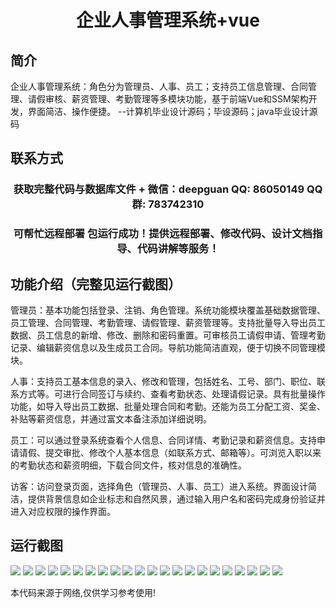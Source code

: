 <p><h1 align="center">企业人事管理系统+vue</h1></p>

## 简介
企业人事管理系统：角色分为管理员、人事、员工；支持员工信息管理、合同管理、请假审核、薪资管理、考勤管理等多模块功能，基于前端Vue和SSM架构开发，界面简洁、操作便捷。    --计算机毕业设计源码；毕设源码；java毕业设计源码


## 联系方式
<p><h3 align="center">获取完整代码与数据库文件 + 微信：deepguan QQ: 86050149 QQ群: 783742310</h3></p>
<p><h3 align="center">可帮忙远程部署 包运行成功！提供远程部署、修改代码、设计文档指导、代码讲解等服务！</h3></p>

## 功能介绍（完整见运行截图）
管理员：基本功能包括登录、注销、角色管理。系统功能模块覆盖基础数据管理、员工管理、合同管理、考勤管理、请假管理、薪资管理等。支持批量导入导出员工数据、员工信息的新增、修改、删除和密码重置。可审核员工请假申请、管理考勤记录、编辑薪资信息以及生成员工合同。导航功能简洁直观，便于切换不同管理模块。

人事：支持员工基本信息的录入、修改和管理，包括姓名、工号、部门、职位、联系方式等。可进行合同签订与续约、查看考勤状态、处理请假记录。具有批量操作功能，如导入导出员工数据、批量处理合同和考勤。还能为员工分配工资、奖金、补贴等薪资信息，并通过富文本备注添加详细说明。

员工：可以通过登录系统查看个人信息、合同详情、考勤记录和薪资信息。支持申请请假、提交审批、修改个人基本信息（如联系方式、邮箱等）。可浏览入职以来的考勤状态和薪资明细，下载合同文件，核对信息的准确性。

访客：访问登录页面，选择角色（管理员、人事、员工）进入系统。界面设计简洁，提供背景信息如企业标志和自然风景，通过输入用户名和密码完成身份验证并进入对应权限的操作界面。


## 运行截图
![](https://bs-1329754181.cos.ap-shanghai.myqcloud.com/ssm/EnterpriseHumanResourceManagementSystem1/img/001.jpg)
![](https://bs-1329754181.cos.ap-shanghai.myqcloud.com/ssm/EnterpriseHumanResourceManagementSystem1/img/002.jpg)
![](https://bs-1329754181.cos.ap-shanghai.myqcloud.com/ssm/EnterpriseHumanResourceManagementSystem1/img/003.jpg)
![](https://bs-1329754181.cos.ap-shanghai.myqcloud.com/ssm/EnterpriseHumanResourceManagementSystem1/img/004.jpg)
![](https://bs-1329754181.cos.ap-shanghai.myqcloud.com/ssm/EnterpriseHumanResourceManagementSystem1/img/005.jpg)
![](https://bs-1329754181.cos.ap-shanghai.myqcloud.com/ssm/EnterpriseHumanResourceManagementSystem1/img/006.jpg)
![](https://bs-1329754181.cos.ap-shanghai.myqcloud.com/ssm/EnterpriseHumanResourceManagementSystem1/img/007.jpg)
![](https://bs-1329754181.cos.ap-shanghai.myqcloud.com/ssm/EnterpriseHumanResourceManagementSystem1/img/008.jpg)
![](https://bs-1329754181.cos.ap-shanghai.myqcloud.com/ssm/EnterpriseHumanResourceManagementSystem1/img/009.jpg)
![](https://bs-1329754181.cos.ap-shanghai.myqcloud.com/ssm/EnterpriseHumanResourceManagementSystem1/img/010.jpg)
![](https://bs-1329754181.cos.ap-shanghai.myqcloud.com/ssm/EnterpriseHumanResourceManagementSystem1/img/011.jpg)
![](https://bs-1329754181.cos.ap-shanghai.myqcloud.com/ssm/EnterpriseHumanResourceManagementSystem1/img/012.jpg)
![](https://bs-1329754181.cos.ap-shanghai.myqcloud.com/ssm/EnterpriseHumanResourceManagementSystem1/img/013.jpg)
![](https://bs-1329754181.cos.ap-shanghai.myqcloud.com/ssm/EnterpriseHumanResourceManagementSystem1/img/014.jpg)
![](https://bs-1329754181.cos.ap-shanghai.myqcloud.com/ssm/EnterpriseHumanResourceManagementSystem1/img/015.jpg)
![](https://bs-1329754181.cos.ap-shanghai.myqcloud.com/ssm/EnterpriseHumanResourceManagementSystem1/img/016.jpg)
![](https://bs-1329754181.cos.ap-shanghai.myqcloud.com/ssm/EnterpriseHumanResourceManagementSystem1/img/017.jpg)
![](https://bs-1329754181.cos.ap-shanghai.myqcloud.com/ssm/EnterpriseHumanResourceManagementSystem1/img/018.jpg)
![](https://bs-1329754181.cos.ap-shanghai.myqcloud.com/ssm/EnterpriseHumanResourceManagementSystem1/img/019.jpg)
![](https://bs-1329754181.cos.ap-shanghai.myqcloud.com/ssm/EnterpriseHumanResourceManagementSystem1/img/020.jpg)
![](https://bs-1329754181.cos.ap-shanghai.myqcloud.com/ssm/EnterpriseHumanResourceManagementSystem1/img/021.jpg)
![](https://bs-1329754181.cos.ap-shanghai.myqcloud.com/ssm/EnterpriseHumanResourceManagementSystem1/img/022.jpg)

<p>本代码来源于网络,仅供学习参考使用!</p>
